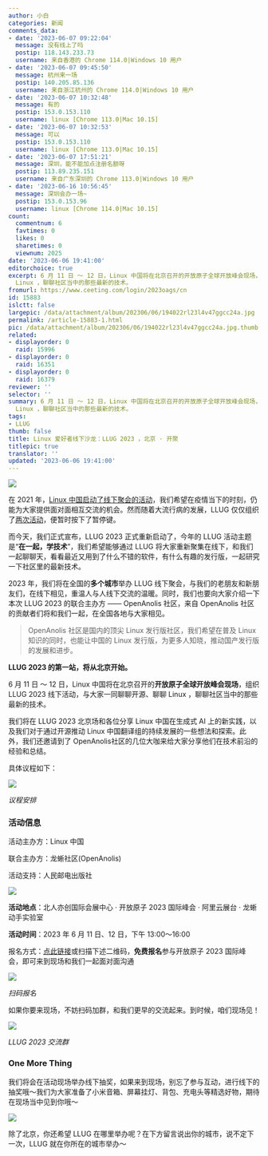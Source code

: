 ```yaml
---
author: 小白
categories: 新闻
comments_data:
- date: '2023-06-07 09:22:04'
  message: 没有线上了吗
  postip: 118.143.233.73
  username: 来自香港的 Chrome 114.0|Windows 10 用户
- date: '2023-06-07 09:45:50'
  message: 杭州来一场
  postip: 140.205.85.136
  username: 来自浙江杭州的 Chrome 114.0|Windows 10 用户
- date: '2023-06-07 10:32:48'
  message: 有的
  postip: 153.0.153.110
  username: linux [Chrome 113.0|Mac 10.15]
- date: '2023-06-07 10:32:53'
  message: 可以
  postip: 153.0.153.110
  username: linux [Chrome 113.0|Mac 10.15]
- date: '2023-06-07 17:51:21'
  message: 深圳，能不能加点注册名额呀
  postip: 113.89.235.151
  username: 来自广东深圳的 Chrome 113.0|Windows 10 用户
- date: '2023-06-16 10:56:45'
  message: 深圳会办一场~
  postip: 153.0.153.96
  username: linux [Chrome 114.0|Mac 10.15]
count:
  commentnum: 6
  favtimes: 0
  likes: 0
  sharetimes: 0
  viewnum: 2025
date: '2023-06-06 19:41:00'
editorchoice: true
excerpt: 6 月 11 日 ～ 12 日，Linux 中国将在北京召开的开放原子全球开放峰会现场，组织 LLUG 2023 线下活动，与大家一同聊聊开源、聊聊
  Linux ，聊聊社区当中的那些最新的技术。
fromurl: https://www.ceeting.com/login/2023oags/cn
id: 15883
islctt: false
largepic: /data/attachment/album/202306/06/194022rl23l4v47ggcc24a.jpg
permalink: /article-15883-1.html
pic: /data/attachment/album/202306/06/194022rl23l4v47ggcc24a.jpg.thumb.jpg
related:
- displayorder: 0
  raid: 15996
- displayorder: 0
  raid: 16351
- displayorder: 0
  raid: 16379
reviewer: ''
selector: ''
summary: 6 月 11 日 ～ 12 日，Linux 中国将在北京召开的开放原子全球开放峰会现场，组织 LLUG 2023 线下活动，与大家一同聊聊开源、聊聊
  Linux ，聊聊社区当中的那些最新的技术。
tags:
- LLUG
thumb: false
title: Linux 爱好者线下沙龙：LLUG 2023 ，北京 · 开聚
titlepic: true
translator: ''
updated: '2023-06-06 19:41:00'
---
```


![](/data/attachment/album/202306/06/194022rl23l4v47ggcc24a.jpg)


在 2021 年，[Linux 中国启动了线下聚会的活动](https://mp.weixin.qq.com/s/4pCLxaiR9v6zSNOEii7WSg)，我们希望在疫情当下的时刻，仍能为大家提供面对面相互交流的机会。然而随着大流行病的发展，LLUG 仅仅组织了[两次活动](https://mp.weixin.qq.com/s/-hkwOZvXMaz0n6n3FXDyhA)，便暂时按下了暂停键。


而今天，我们正式宣布，LLUG 2023 正式重新启动了，今年的 LLUG 活动主题是“**在一起，学技术**”，我们希望能够通过 LLUG 将大家重新聚集在线下，和我们一起聊聊天，看看最近又用到了什么不错的软件，有什么有趣的发行版，一起研究一下社区里的最新技术。


2023 年，我们将在全国的**多个城市**举办 LLUG 线下聚会，与我们的老朋友和新朋友们，在线下相见，重温人与人线下交流的温暖。同时，我们也要向大家介绍一下本次 LLUG 2023 的联合主办方 —— OpenAnolis 社区，来自 OpenAnolis 社区的贡献者们将和我们一起，在全国各地与大家相见。 



> 
> OpenAnolis 社区是国内的顶尖 Linux 发行版社区，我们希望在普及 Linux 知识的同时，也能让中国的 Linux 发行版，为更多人知晓，推动国产发行版的发展和进步。
> 
> 
> 


**LLUG 2023 的第一站，将从北京开始。**


6 月 11 日 ～ 12 日，Linux 中国将在北京召开的**开放原子全球开放峰会现场**，组织 LLUG 2023 线下活动，与大家一同聊聊开源、聊聊 Linux ，聊聊社区当中的那些最新的技术。


我们将在 LLUG 2023 北京场和各位分享 Linux 中国在生成式 AI 上的新实践，以及我们对于通过开源推动 Linux 中国翻译组的持续发展的一些想法和探索。此外，我们还邀请到了 OpenAnolis社区的几位大咖来给大家分享他们在技术前沿的经验和总结。 


具体议程如下：


![](/data/attachment/album/202306/06/193734fqisjoxccy1l3qsj.jpg)


*议程安排*


### 活动信息


活动主办方：Linux 中国


联合主办方：龙蜥社区(OpenAnolis)


活动支持：人民邮电出版社


![](/data/attachment/album/202306/06/194211t71x1z61qdsmd7qu.jpg)


**活动地点**：北人亦创国际会展中心 · 开放原子 2023 国际峰会 · 阿里云展台 · 龙蜥动手实验室


**活动时间**：2023 年 6 月 11 日、12 日，下午 13:00～16:00


报名方式：[点此链接](https://www.ceeting.com/login/2023oags/cn)或扫描下述二维码，**免费报名**参与开放原子 2023 国际峰会，即可来到现场和我们一起面对面沟通


![](/data/attachment/album/202306/06/194001j1jkw1umpnu1k15o.png)


*扫码报名*


如果你要来现场，不妨扫码加群，和我们更早的交流起来。到时候，咱们现场见！


![](/data/attachment/album/202306/06/193927y6bnbhbg6nebnzng.png)


*LLUG 2023 交流群*


### One More Thing


我们将会在活动现场举办线下抽奖，如果来到现场，别忘了参与互动，进行线下的抽奖哦～我们为大家准备了小米音箱、屏幕挂灯、背包、充电头等精选好物，期待在现场当中见到你哦～ 


![](/data/attachment/album/202306/06/193654f2zyymz9hq2sys8s.jpg)


 


除了北京，你还希望 LLUG 在哪里举办呢？在下方留言说出你的城市，说不定下一次，LLUG 就在你所在的城市举办～